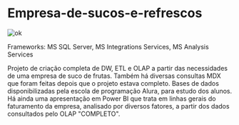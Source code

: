 # Empresa-de-sucos-e-refrescos

![ok](https://drive.google.com/file/d/1JDgGtB78fLmBhVBdvnkT5-QQ9c2WdXQ0/view?usp=sharing/to/img.png)

Frameworks: MS SQL Server, MS Integrations Services, MS Analysis Services

Projeto de criação completa de DW, ETL e OLAP a partir das necessidades de uma empresa de suco de frutas.
Também há diversas consultas MDX que foram feitas depois que o projeto estava completo.
Bases de dados disponibilizadas pela escola de programação Alura, para estudo dos alunos.
Há ainda uma apresentação em Power BI que trata em linhas gerais do faturamento da empresa, analisado por diversos fatores, a partir dos dados  consultados pelo OLAP "COMPLETO".
